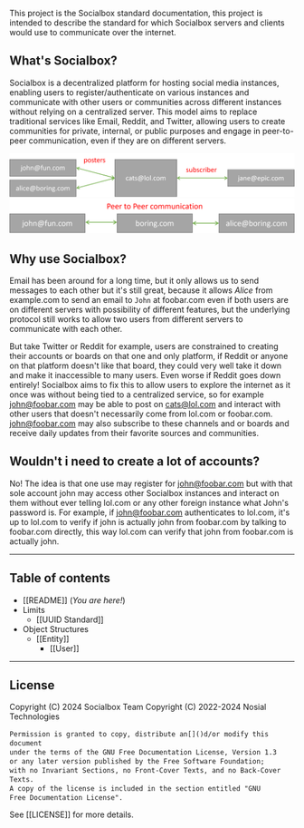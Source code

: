 This project is the Socialbox standard documentation, this project is intended to describe the standard for which Socialbox servers and clients would use to communicate over the internet.

## What's Socialbox?

Socialbox is a decentralized platform for hosting social media instances, enabling users to register/authenticate on various instances and communicate with other users or communities across different instances without relying on a centralized server. This model aims to replace traditional services like Email, Reddit, and Twitter, allowing users to create communities for private, internal, or public purposes and engage in peer-to-peer communication, even if they are on different servers.

![Decentralized](images/decenteralized.png)
![Peer to Peer](images/peer2peer.png)

## Why use Socialbox?

Email has been around for a long time, but it only allows us to send messages to each other but it's still great, because it allows *Alice* from example.com to send an email to `John` at foobar.com even if both users are on different servers with possibility of different features, but the underlying protocol still works to allow two users from different servers to communicate with each other.

But take Twitter or Reddit for example, users are constrained to creating their accounts or boards on that one and only platform, if Reddit or anyone on that platform doesn't like that board, they could very well take it down and make it inaccessible to many users. Even worse if Reddit goes down entirely! Socialbox aims to fix this to allow users to explore the internet as it once was without being tied to a centralized service, so for example john@foobar.com may be able to post on cats@lol.com and interact with other users that doesn't necessarily come from lol.com or foobar.com. john@foobar.com may also subscribe to these channels and or boards and receive daily updates from their favorite sources and communities.

## Wouldn't i need to create a lot of accounts?

No! The idea is that one use may register for john@foobar.com but with that sole account john may access other Socialbox instances and interact on them without ever telling lol.com or any other foreign instance what John's password is. For example, if john@foobar.com authenticates to lol.com, it's up to lol.com to verify if john is actually john from foobar.com by talking to foobar.com directly, this way lol.com can verify that john from foobar.com is actually john.

---

## Table of contents

- [[README]] (*You are here!*)
 - Limits
	 - [[UUID Standard]]
- Object Structures
	- [[Entity]]
		- [[User]]

---
## License

 Copyright (C) 2024 Socialbox Team
 Copyright (C) 2022-2024 Nosial Technologies
  
    Permission is granted to copy, distribute an[]()d/or modify this document
    under the terms of the GNU Free Documentation License, Version 1.3
    or any later version published by the Free Software Foundation;
    with no Invariant Sections, no Front-Cover Texts, and no Back-Cover Texts.
    A copy of the license is included in the section entitled "GNU
    Free Documentation License".

See [[LICENSE]] for more details.